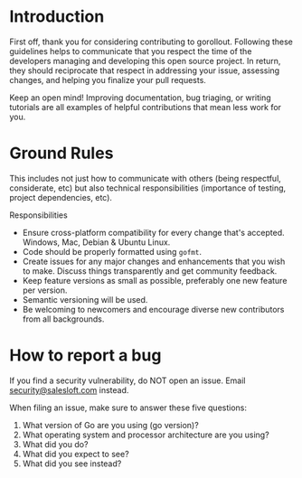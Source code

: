 # Introduction

First off, thank you for considering contributing to gorollout. Following these guidelines helps to communicate that you respect the time of the developers managing and developing this open source project. In return, they should reciprocate that respect in addressing your issue, assessing changes, and helping you finalize your pull requests.

Keep an open mind! Improving documentation, bug triaging, or writing tutorials are all examples of helpful contributions that mean less work for you.

# Ground Rules

This includes not just how to communicate with others (being respectful, considerate, etc) but also technical responsibilities (importance of testing, project dependencies, etc).

Responsibilities

* Ensure cross-platform compatibility for every change that's accepted. Windows, Mac, Debian & Ubuntu Linux.
* Code should be properly formatted using `gofmt`.
* Create issues for any major changes and enhancements that you wish to make. Discuss things transparently and get community feedback.
* Keep feature versions as small as possible, preferably one new feature per version.
* Semantic versioning will be used.
* Be welcoming to newcomers and encourage diverse new contributors from all backgrounds.

# How to report a bug

If you find a security vulnerability, do NOT open an issue. Email [security@salesloft.com](mailto:security@salesloft.com) instead.

When filing an issue, make sure to answer these five questions:

1. What version of Go are you using (go version)?
1. What operating system and processor architecture are you using?
1. What did you do?
1. What did you expect to see?
1. What did you see instead?
